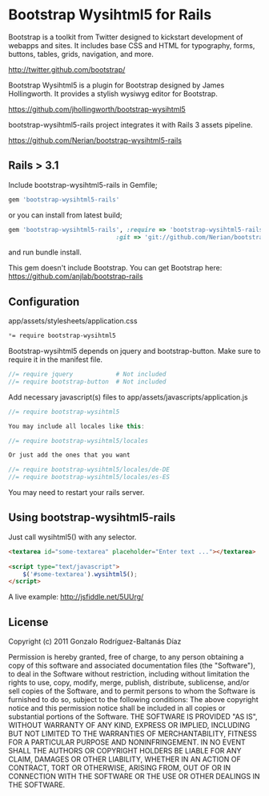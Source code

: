 # Bootstrap Wysihtml5 for Rails

Bootstrap is a toolkit from Twitter designed to kickstart development of webapps and sites.
It includes base CSS and HTML for typography, forms, buttons, tables, grids, navigation, and more.

http://twitter.github.com/bootstrap/

Bootstrap Wysihtml5 is a plugin for Bootstrap designed by James Hollingworth. It provides a stylish wysiwyg editor for Bootstrap.

https://github.com/jhollingworth/bootstrap-wysihtml5

bootstrap-wysihtml5-rails project integrates it with Rails 3 assets pipeline.

https://github.com/Nerian/bootstrap-wysihtml5-rails


## Rails > 3.1
Include bootstrap-wysihtml5-rails in Gemfile;

``` ruby
gem 'bootstrap-wysihtml5-rails'
```

or you can install from latest build;

``` ruby
gem 'bootstrap-wysihtml5-rails', :require => 'bootstrap-wysihtml5-rails',
                              :git => 'git://github.com/Nerian/bootstrap-wysihtml5-rails.git'
```

and run bundle install.

This gem doesn't include Bootstrap. You can get Bootstrap here: https://github.com/anjlab/bootstrap-rails 

## Configuration

app/assets/stylesheets/application.css

``` css
*= require bootstrap-wysihtml5
```

Bootstrap-wysihtml5 depends on jquery and bootstrap-button. Make sure to require it in the manifest file.

``` javascript
//= require jquery            # Not included
//= require bootstrap-button  # Not included
```

Add necessary javascript(s) files to app/assets/javascripts/application.js

```javascript
//= require bootstrap-wysihtml5

You may include all locales like this:

//= require bootstrap-wysihtml5/locales

Or just add the ones that you want

//= require bootstrap-wysihtml5/locales/de-DE
//= require bootstrap-wysihtml5/locales/es-ES
```

You may need to restart your rails server.

## Using bootstrap-wysihtml5-rails

Just call wysihtml5() with any selector.

```html
<textarea id="some-textarea" placeholder="Enter text ..."></textarea>
	
<script type="text/javascript">
	$('#some-textarea').wysihtml5();
</script>
```

A live example:  http://jsfiddle.net/5UUrg/

## License
Copyright (c) 2011 Gonzalo Rodríguez-Baltanás Díaz

Permission is hereby granted, free of charge, to any person obtaining a copy of this software and associated documentation files (the "Software"), to deal in the Software without restriction, including without limitation the rights to use, copy, modify, merge, publish, distribute, sublicense, and/or sell copies of the Software, and to permit persons to whom the Software is furnished to do so, subject to the following conditions:
The above copyright notice and this permission notice shall be included in all copies or substantial portions of the Software.
THE SOFTWARE IS PROVIDED "AS IS", WITHOUT WARRANTY OF ANY KIND, EXPRESS OR IMPLIED, INCLUDING BUT NOT LIMITED TO THE WARRANTIES OF MERCHANTABILITY, FITNESS FOR A PARTICULAR PURPOSE AND NONINFRINGEMENT. IN NO EVENT SHALL THE AUTHORS OR COPYRIGHT HOLDERS BE LIABLE FOR ANY CLAIM, DAMAGES OR OTHER LIABILITY, WHETHER IN AN ACTION OF CONTRACT, TORT OR OTHERWISE, ARISING FROM, OUT OF OR IN CONNECTION WITH THE SOFTWARE OR THE USE OR OTHER DEALINGS IN THE SOFTWARE.
